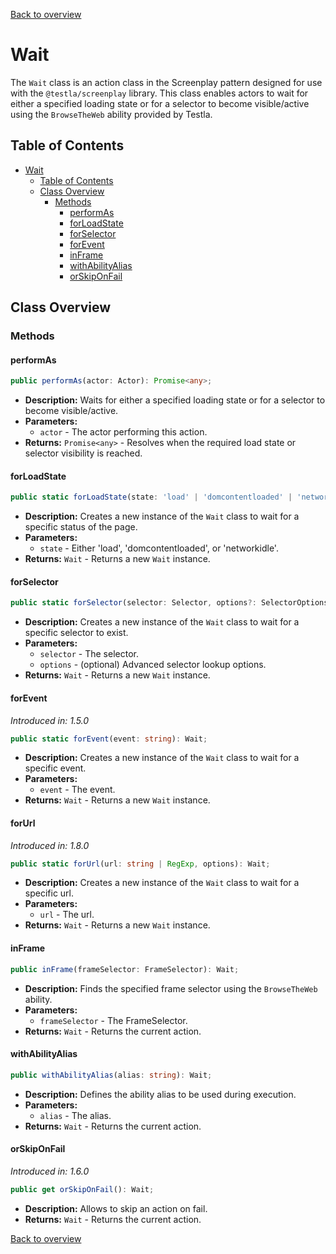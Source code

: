 [Back to overview](../../screenplay_elements.md)

# Wait

The `Wait` class is an action class in the Screenplay pattern designed for use with the `@testla/screenplay` library. This class enables actors to wait for either a specified loading state or for a selector to become visible/active using the `BrowseTheWeb` ability provided by Testla.

## Table of Contents

- [Wait](#wait)
  - [Table of Contents](#table-of-contents)
  - [Class Overview](#class-overview)
    - [Methods](#methods)
      - [performAs](#performas)
      - [forLoadState](#forloadstate)
      - [forSelector](#forselector)
      - [forEvent](#forevent)
      - [inFrame](#inframe)
      - [withAbilityAlias](#withabilityalias)
      - [orSkipOnFail](#orskiponfail)

## Class Overview

### Methods

#### performAs

```typescript
public performAs(actor: Actor): Promise<any>;
```

- **Description:** Waits for either a specified loading state or for a selector to become visible/active.
- **Parameters:**
  - `actor` - The actor performing this action.
- **Returns:** `Promise<any>` - Resolves when the required load state or selector visibility is reached.

#### forLoadState

```typescript
public static forLoadState(state: 'load' | 'domcontentloaded' | 'networkidle'): Wait;
```

- **Description:** Creates a new instance of the `Wait` class to wait for a specific status of the page.
- **Parameters:**
  - `state` - Either 'load', 'domcontentloaded', or 'networkidle'.
- **Returns:** `Wait` - Returns a new `Wait` instance.

#### forSelector

```typescript
public static forSelector(selector: Selector, options?: SelectorOptions): Wait;
```

- **Description:** Creates a new instance of the `Wait` class to wait for a specific selector to exist.
- **Parameters:**
  - `selector` - The selector.
  - `options` - (optional) Advanced selector lookup options.
- **Returns:** `Wait` - Returns a new `Wait` instance.

#### forEvent

*Introduced in: 1.5.0*

```typescript
public static forEvent(event: string): Wait;
```

- **Description:** Creates a new instance of the `Wait` class to wait for a specific event.
- **Parameters:**
  - `event` - The event.
- **Returns:** `Wait` - Returns a new `Wait` instance.

#### forUrl

*Introduced in: 1.8.0*

```typescript
public static forUrl(url: string | RegExp, options): Wait;
```

- **Description:** Creates a new instance of the `Wait` class to wait for a specific url.
- **Parameters:**
  - `url` - The url.
- **Returns:** `Wait` - Returns a new `Wait` instance.

#### inFrame

```typescript
public inFrame(frameSelector: FrameSelector): Wait;
```

- **Description:** Finds the specified frame selector using the `BrowseTheWeb` ability.
- **Parameters:**
  - `frameSelector` - The FrameSelector.
- **Returns:** `Wait` - Returns the current action.

#### withAbilityAlias

```typescript
public withAbilityAlias(alias: string): Wait;
```

- **Description:** Defines the ability alias to be used during execution.
- **Parameters:**
  - `alias` - The alias.
- **Returns:** `Wait` - Returns the current action.

#### orSkipOnFail

*Introduced in: 1.6.0*

```typescript
public get orSkipOnFail(): Wait;
```

- **Description:** Allows to skip an action on fail.
- **Returns:** `Wait` - Returns the current action.

[Back to overview](../../screenplay_elements.md)
